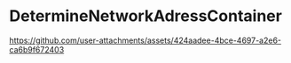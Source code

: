 # DetermineNetworkAdressContainer
https://github.com/user-attachments/assets/424aadee-4bce-4697-a2e6-ca6b9f672403

